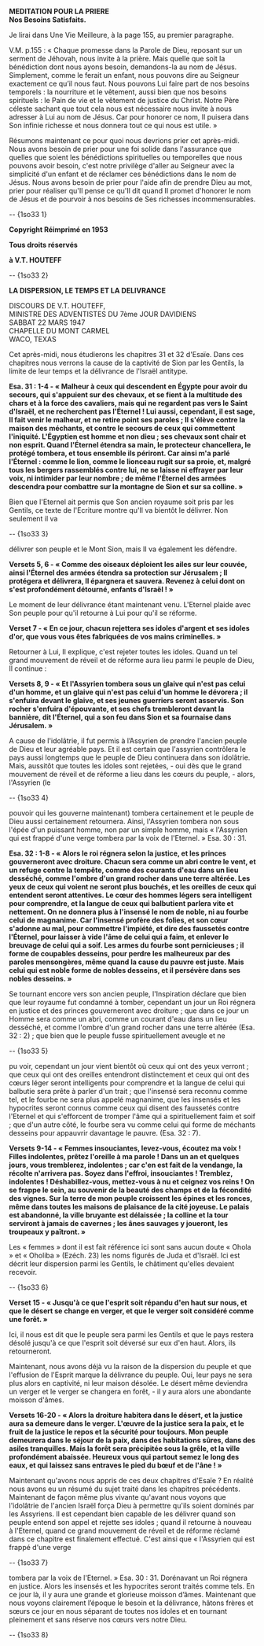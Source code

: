 **MEDITATION POUR LA PRIERE**   
**Nos Besoins Satisfaits.**

Je lirai dans Une Vie Meilleure, à la page 155, au premier paragraphe.

V.M. p.155 : « Chaque promesse dans la Parole de Dieu, reposant sur un serment de Jéhovah, nous invite à la prière. Mais quelle que soit la bénédiction dont nous ayons besoin, demandons-la au nom de Jésus. Simplement, comme le ferait un enfant, nous pouvons dire au Seigneur exactement ce qu’il nous faut. Nous pouvons Lui faire part de nos besoins temporels : la nourriture et le vêtement, aussi bien que nos besoins spirituels : le Pain de vie et le vêtement de justice du Christ. Notre Père céleste sachant que tout cela nous est nécessaire nous invite à nous adresser à Lui au nom de Jésus. Car pour honorer ce nom, Il puisera dans Son infinie richesse et nous donnera tout ce qui nous est utile. »

Résumons maintenant ce pour quoi nous devrions prier cet après-midi. Nous avons besoin de prier pour une foi solide dans l'assurance que quelles que soient les bénédictions spirituelles ou temporelles que nous pouvons avoir besoin, c'est notre privilège d'aller au Seigneur avec la simplicité d'un enfant et de réclamer ces bénédictions dans le nom de Jésus. Nous avons besoin de prier pour l'aide afin de prendre Dieu au mot, prier pour réaliser qu'Il pense ce qu'Il dit quand II promet d'honorer le nom de Jésus et de pourvoir à nos besoins de Ses richesses incommensurables.

 -- {1so33 1}   
  
  **Copyright Réimprimé en 1953**

**Tous droits réservés**

**à V.T. HOUTEFF**

 -- {1so33 2}   
  
  **LA DISPERSION, LE TEMPS ET LA DELIVRANCE**

DISCOURS DE V.T. HOUTEFF,  
MINISTRE DES ADVENTISTES DU 7ème JOUR DAVIDIENS  
SABBAT 22 MARS 1947  
CHAPELLE DU MONT CARMEL  
WACO, TEXAS

  
Cet après-midi, nous étudierons les chapitres 31 et 32 d'Esaïe. Dans ces chapitres nous verrons la cause de la captivité de Sion par les Gentils, la limite de leur temps et la délivrance de l'Israël antitype.

**Esa. 31 : 1-4 - « Malheur à ceux qui descendent en Égypte pour avoir du secours, qui s'appuient sur des chevaux, et se fient à la multitude des chars et à la force des cavaliers, mais qui ne regardent pas vers le Saint d'Israël, et ne recherchent pas l'Éternel ! Lui aussi, cependant, il est sage, Il fait venir le malheur, et ne retire point ses paroles ; Il s'élève contre la maison des méchants, et contre le secours de ceux qui commettent l'iniquité. L'Égyptien est homme et non dieu ; ses chevaux sont chair et non esprit. Quand l'Éternel étendra sa main, le protecteur chancellera, le protégé tombera, et tous ensemble ils périront. Car ainsi m'a parlé l'Éternel : comme le lion, comme le lionceau rugit sur sa proie, et, malgré tous les bergers rassemblés contre lui, ne se laisse ni effrayer par leur voix, ni intimider par leur nombre ; de même l'Éternel des armées descendra pour combattre sur la montagne de Sion et sur sa colline. »**

Bien que l'Eternel ait permis que Son ancien royaume soit pris par les Gentils, ce texte de l'Ecriture montre qu'Il va bientôt le délivrer. Non seulement il va

 -- {1so33 3}   
  
  délivrer son peuple et le Mont Sion, mais II va également les défendre.

**Versets 5, 6 - « Comme des oiseaux déploient les ailes sur leur couvée, ainsi l'Éternel des armées étendra sa protection sur Jérusalem ; Il protégera et délivrera, Il épargnera et sauvera. Revenez à celui dont on s'est profondément détourné, enfants d'Israël ! »**

Le moment de leur délivrance étant maintenant venu. L'Eternel plaide avec Son peuple pour qu'il retourne à Lui pour qu'il se réforme.

**Verset 7 - « En ce jour, chacun rejettera ses idoles d'argent et ses idoles d'or, que vous vous êtes fabriquées de vos mains criminelles. »**

Retourner à Lui, Il explique, c'est rejeter toutes les idoles. Quand un tel grand mouvement de réveil et de réforme aura lieu parmi le peuple de Dieu, Il continue :

**Versets 8, 9 - « Et l'Assyrien tombera sous un glaive qui n'est pas celui d'un homme, et un glaive qui n'est pas celui d'un homme le dévorera ; il s'enfuira devant le glaive, et ses jeunes guerriers seront asservis. Son rocher s'enfuira d'épouvante, et ses chefs trembleront devant la bannière, dit l'Éternel, qui a son feu dans Sion et sa fournaise dans Jérusalem. »**

A cause de l'idolâtrie, il fut permis à l’Assyrien de prendre l'ancien peuple de Dieu et leur agréable pays. Et il est certain que l'assyrien contrôlera le pays aussi longtemps que le peuple de Dieu continuera dans son idolâtrie. Mais, aussitôt que toutes les idoles sont rejetées, - oui dès que le grand mouvement de réveil et de réforme a lieu dans les cœurs du peuple, - alors, l'Assyrien (le

 -- {1so33 4}   
  
  pouvoir qui les gouverne maintenant) tombera certainement et le peuple de Dieu aussi certainement retournera. Ainsi, l'Assyrien tombera non sous l'épée d'un puissant homme, non par un simple homme, mais « l'Assyrien qui est frappé d'une verge tombera par la voix de l'Eternel. » Esa. 30 : 31.

**Esa. 32 : 1-8 - « Alors le roi régnera selon la justice, et les princes gouverneront avec droiture. Chacun sera comme un abri contre le vent, et un refuge contre la tempête, comme des courants d'eau dans un lieu desséché, comme l'ombre d'un grand rocher dans une terre altérée. Les yeux de ceux qui voient ne seront plus bouchés, et les oreilles de ceux qui entendent seront attentives. Le cœur des hommes légers sera intelligent pour comprendre, et la langue de ceux qui balbutient parlera vite et nettement. On ne donnera plus à l'insensé le nom de noble, ni au fourbe celui de magnanime. Car l'insensé profère des folies, et son cœur s'adonne au mal, pour commettre l'impiété, et dire des faussetés contre l'Éternel, pour laisser à vide l'âme de celui qui a faim, et enlever le breuvage de celui qui a soif. Les armes du fourbe sont pernicieuses ; il forme de coupables desseins, pour perdre les malheureux par des paroles mensongères, même quand la cause du pauvre est juste. Mais celui qui est noble forme de nobles desseins, et il persévère dans ses nobles desseins. »**

Se tournant encore vers son ancien peuple, l'Inspiration déclare que bien que leur royaume fut condamné à tomber, cependant un jour un Roi régnera en justice et des princes gouverneront avec droiture ; que dans ce jour un Homme sera comme un abri, comme un courant d'eau dans un lieu desséché, et comme l'ombre d'un grand rocher dans une terre altérée (Esa. 32 : 2) ; que bien que le peuple fusse spirituellement aveugle et ne

 -- {1so33 5}   
  
  pu voir, cependant un jour vient bientôt où ceux qui ont des yeux verront ; que ceux qui ont des oreilles entendront distinctement et ceux qui ont des cœurs léger seront intelligents pour comprendre et la langue de celui qui balbutie sera prête à parler d'un trait ; que l'insensé sera reconnu comme tel, et le fourbe ne sera plus appelé magnanime, que les insensés et les hypocrites seront connus comme ceux qui disent des faussetés contre l'Eternel et qui s'efforcent de tromper l'âme qui a spirituellement faim et soif ; que d'un autre côté, le fourbe sera vu comme celui qui forme de méchants desseins pour appauvrir davantage le pauvre. (Esa. 32 : 7).

**Versets 9-14 - « Femmes insouciantes, levez-vous, écoutez ma voix ! Filles indolentes, prêtez l'oreille à ma parole ! Dans un an et quelques jours, vous tremblerez, indolentes ; car c'en est fait de la vendange, la récolte n'arrivera pas. Soyez dans l'effroi, insouciantes ! Tremblez, indolentes ! Déshabillez-vous, mettez-vous à nu et ceignez vos reins ! On se frappe le sein, au souvenir de la beauté des champs et de la fécondité des vignes. Sur la terre de mon peuple croissent les épines et les ronces, même dans toutes les maisons de plaisance de la cité joyeuse. Le palais est abandonné, la ville bruyante est délaissée ; la colline et la tour serviront à jamais de cavernes ; les ânes sauvages y joueront, les troupeaux y paîtront. »**

Les « femmes » dont il est fait référence ici sont sans aucun doute « Ohola » et « Oholiba » (Ezéch. 23) les noms figurés de Juda et d'Israël. Ici est décrit leur dispersion parmi les Gentils, le châtiment qu'elles devaient recevoir.

 -- {1so33 6}   
  
  **Verset 15 - « Jusqu'à ce que l'esprit soit répandu d'en haut sur nous, et que le désert se change en verger, et que le verger soit considéré comme une forêt. »**

Ici, il nous est dit que le peuple sera parmi les Gentils et que le pays restera désolé jusqu'à ce que l'esprit soit déversé sur eux d'en haut. Alors, ils retourneront.

Maintenant, nous avons déjà vu la raison de la dispersion du peuple et que l'effusion de l'Esprit marque la délivrance du peuple. Oui, leur pays ne sera plus alors en captivité, ni leur maison désolée. Le désert même deviendra un verger et le verger se changera en forêt, - il y aura alors une abondante moisson d'âmes.

**Versets 16-20 - « Alors la droiture habitera dans le désert, et la justice aura sa demeure dans le verger. L'œuvre de la justice sera la paix, et le fruit de la justice le repos et la sécurité pour toujours. Mon peuple demeurera dans le séjour de la paix, dans des habitations sûres, dans des asiles tranquilles. Mais la forêt sera précipitée sous la grêle, et la ville profondément abaissée. Heureux vous qui partout semez le long des eaux, et qui laissez sans entraves le pied du bœuf et de l'âne ! »**

Maintenant qu'avons nous appris de ces deux chapitres d'Esaïe ? En réalité nous avons eu un résumé du sujet traité dans les chapitres précédents. Maintenant de façon même plus vivante qu'avant nous voyons que l'idolâtrie de l'ancien Israël força Dieu à permettre qu'ils soient dominés par les Assyriens. Il est cependant bien capable de les délivrer quand son peuple entend son appel et rejette ses idoles ; quand il retourne à nouveau à l'Eternel, quand ce grand mouvement de réveil et de réforme réclamé dans ce chapitre est finalement effectué. C'est ainsi que « l'Assyrien qui est frappé d'une verge

 -- {1so33 7}   
  
  tombera par la voix de l'Eternel. » Esa. 30 : 31. Dorénavant un Roi régnera en justice. Alors les insensés et les hypocrites seront traités comme tels. En ce jour là, il y aura une grande et glorieuse moisson d’âmes. Maintenant que nous voyons clairement l’époque le besoin et la délivrance, hâtons frères et sœurs ce jour en nous séparant de toutes nos idoles et en tournant pleinement et sans réserve nos cœurs vers notre Dieu.

 -- {1so33 8}   
  
  